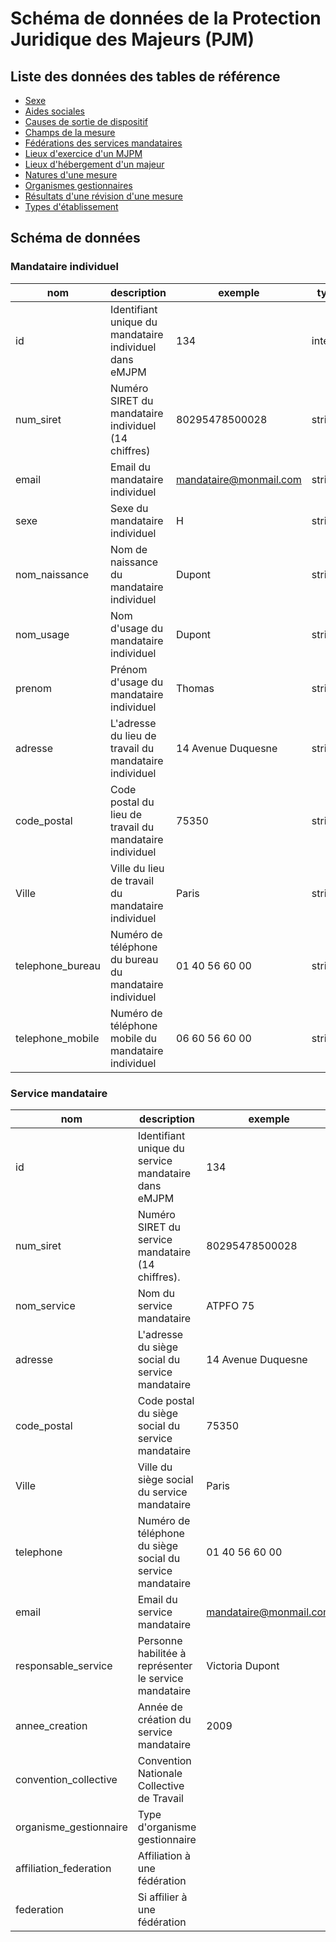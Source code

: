# Schéma de données de la Protection Juridique des Majeurs (PJM)

## Liste des données des tables de référence

- [Sexe](./datas/sexe.csv)
- [Aides sociales](./datas/aide-sociale.csv)
- [Causes de sortie de dispositif](./datas/cause-sortie.csv)
- [Champs de la mesure](./datas/champs-mesure.csv)
- [Fédérations des services mandataires](./datas/federation-service.csv)
- [Lieux d'exercice d'un MJPM](./datas/lieu-exercice-mjpm.csv)
- [Lieux d'hébergement d'un majeur](./datas/lieu-hebergement-majeur.csv)
- [Natures d'une mesure](./datas/nature-mesure.csv)
- [Organismes gestionnaires](./datas/organisme-gestionnaire.csv)
- [Résultats d'une révision d'une mesure](./datas/resultat-revision-mesure.csv)
- [Types d'établissement](./datas/type-etablissement.csv)

## Schéma de données

### Mandataire individuel

|nom|description|exemple|type|contrainte|
|-|-|-|-|-|
|id|Identifiant unique du mandataire individuel dans eMJPM|134|integer|Obligatoire|
|num_siret|Numéro SIRET du mandataire individuel (14 chiffres)|80295478500028|string|Obligatoire<br>format: `^\d{14}$`|
|email|Email du mandataire individuel|mandataire@monmail.com|string|Obligatoire|
|sexe|Sexe du mandataire individuel|H|string|Obligatoire|
|nom_naissance|Nom de naissance du mandataire individuel|Dupont|string|Obligatoire|
|nom_usage|Nom d'usage du mandataire individuel|Dupont|string|Obligatoire|
|prenom|Prénom d'usage du mandataire individuel|Thomas|string|Obligatoire|
|adresse|L'adresse du lieu de travail du mandataire individuel|14 Avenue Duquesne|string|Obligatoire|
|code_postal|Code postal du lieu de travail du mandataire individuel|75350|string|Obligatoire<br>format: `^\d{5}$`|
|Ville|Ville du lieu de travail du mandataire individuel|Paris|string|Optionnel|
|telephone_bureau|Numéro de téléphone du bureau du mandataire individuel|01 40 56 60 00|string|Obligatoire<br>format: `^\0d{1} d{2} d{2} d{2} d{2}$`|
|telephone_mobile|Numéro de téléphone mobile du mandataire individuel|06 60 56 60 00|string|Optionnel<br>format: `^\0d{1} d{2} d{2} d{2} d{2}$`|

### Service mandataire

|nom|description|exemple|type|contrainte|
|-|-|-|-|-|
|id|Identifiant unique du service mandataire dans eMJPM|134|integer|Obligatoire|
|num_siret|Numéro SIRET du service mandataire (14 chiffres).|80295478500028|string|Obligatoire<br>format: `^\d{14}$`|
|nom_service|Nom du service mandataire|ATPFO 75|string|Obligatoire|
|adresse|L'adresse du siège social du service mandataire|14 Avenue Duquesne|string|Obligatoire|
|code_postal|Code postal du siège social du service mandataire|75350|string|Obligatoire<br>format: `^\d{5}$`|
|Ville|Ville du siège social du service mandataire|Paris|string|Optionnel|
|telephone|Numéro de téléphone du siège social du service mandataire|01 40 56 60 00|string|Obligatoire<br>format: `^\0d{1} d{2} d{2} d{2} d{2}$`|
|email|Email du service mandataire|mandataire@monmail.com|string|Obligatoire|
|responsable_service|Personne habilitée à représenter le service mandataire|Victoria Dupont|string|Obligatoire|
|annee_creation|Année de création du service mandataire|2009|integer|Obligatoire|
|convention_collective|Convention Nationale Collective de Travail||string|Obligatoire|
|organisme_gestionnaire|Type d'organisme gestionnaire||string|Obligatoire|
|affiliation_federation|Affiliation à une fédération||boolean|Obligatoire|
|federation|Si affilier à une fédération||string|Obligatoire|

